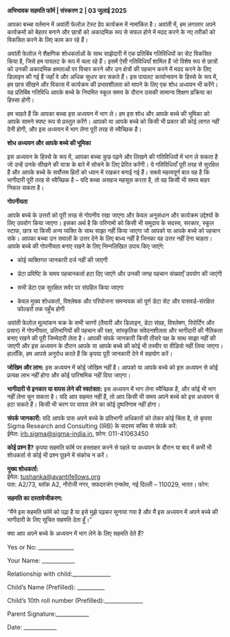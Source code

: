 **अभिभावक सहमति फॉर्म | संस्करण 2 | 03 जुलाई 2025**

आपका बच्चा वर्तमान में अवांती फेलोज़ टेस्ट प्रेप कार्यक्रम में नामांकित है। अवांती में, हम लगातार अपने कार्यक्रमों को बेहतर बनाने और छात्रों को अकादमिक रूप से सफल होने में मदद करने के नए तरीकों को विकसित करने के लिए काम कर रहे हैं।

अवांती फेलोज़ ने शैक्षणिक शोधकर्ताओं के साथ साझेदारी में एक प्रतिबिंब गतिविधियों का सेट विकसित किया है, जिसे हम पायलट के रूप में चला रहे हैं। इसमें ऐसी गतिविधियाँ शामिल हैं जो विशेष रूप से छात्रों को उनकी अकादमिक क्षमताओं पर विचार करने और उन क्षेत्रों की पहचान करने में मदद करने के लिए डिज़ाइन की गई हैं जहाँ वे और अधिक सुधार कर सकते हैं। इस पायलट कार्यान्वयन के हिस्से के रूप में, हम छात्र सीखने और विकास में कार्यक्रम की प्रभावशीलता को मापने के लिए एक शोध अध्ययन भी करेंगे। यह प्रतिबिंब गतिविधि आपके बच्चे के नियमित स्कूल समय के दौरान उसकी सामान्य शिक्षण प्रक्रिया का हिस्सा होगी।

हम चाहते हैं कि आपका बच्चा इस अध्ययन में भाग ले। हम इस शोध और आपके बच्चे की भूमिका को आपके सामने स्पष्ट रूप से प्रस्तुत करेंगे। आपको या आपके बच्चे को किसी भी प्रकार की कोई लागत नहीं देनी होगी, और इस अध्ययन में भाग लेना पूरी तरह से स्वैच्छिक है।

**शोध अध्ययन और आपके बच्चे की भूमिका**

इस अध्ययन के हिस्से के रूप में, आपका बच्चा कुछ पढ़ने और लिखने की गतिविधियों में भाग ले सकता है जो उन्हें उनके सीखने की यात्रा के बारे में सोचने के लिए प्रेरित करेंगी। ये गतिविधियाँ पूरी तरह से सुरक्षित हैं और आपके बच्चे के सर्वोत्तम हितों को ध्यान में रखकर बनाई गई हैं। सबसे महत्वपूर्ण बात यह है कि भागीदारी पूरी तरह से स्वैच्छिक है – यदि बच्चा असहज महसूस करता है, तो वह किसी भी समय बाहर निकल सकता है।

**गोपनीयता**

आपके बच्चे के उत्तरों को पूरी तरह से गोपनीय रखा जाएगा और केवल अनुसंधान और कार्यक्रम उद्देश्यों के लिए उपयोग किया जाएगा। इसका अर्थ है कि परिणामों को किसी भी समुदाय के सदस्य, सरकार, स्कूल स्टाफ, छात्र या किसी अन्य व्यक्ति के साथ साझा नहीं किया जाएगा जो आपको या आपके बच्चे को पहचान सके। आपका बच्चा उन सवालों के उत्तर देने के लिए बाध्य नहीं है जिनका वह उत्तर नहीं देना चाहता। आपके बच्चे की गोपनीयता बनाए रखने के लिए निम्नलिखित उपाय किए जाएंगे:

* कोई व्यक्तिगत जानकारी दर्ज नहीं की जाएगी

* डेटा प्रविष्टि के समय पहचानकर्ता हटा दिए जाएंगे और उनकी जगह पहचान संख्याएँ उपयोग की जाएंगी

* सभी डेटा एक सुरक्षित सर्वर पर संग्रहित किया जाएगा

* केवल मुख्य शोधकर्ता, विश्लेषक और परियोजना समन्वयक को पूर्ण डेटा सेट और पासवर्ड-संरक्षित फोल्डरों तक पहुँच होगी

अवांती फेलोज़ मूल्यांकन चक्र के सभी चरणों (तैयारी और डिज़ाइन, डेटा संग्रह, विश्लेषण, रिपोर्टिंग और प्रसार) में गोपनीयता, प्रतिभागियों की पहचान की रक्षा, सांस्कृतिक संवेदनशीलता और भागीदारी की नैतिकता बनाए रखने की पूरी जिम्मेदारी लेता है। आपकी संपर्क जानकारी किसी तीसरे पक्ष के साथ साझा नहीं की जाएगी और इस अध्ययन के दौरान आपके या आपके बच्चे की कोई भी तस्वीर या वीडियो नहीं लिया जाएगा। हालाँकि, हम आपसे अनुरोध करते हैं कि कृपया पूरी जानकारी देने में सहयोग करें।

**जोखिम और लाभ:** इस अध्ययन में कोई जोखिम नहीं है। आपको या आपके बच्चे को इस अध्ययन से कोई प्रत्यक्ष लाभ नहीं होगा और कोई पारिश्रमिक नहीं दिया जाएगा।

**भागीदारी से इनकार या वापस लेने की स्वतंत्रता:** इस अध्ययन में भाग लेना स्वैच्छिक है, और कोई भी भाग नहीं लेना चुन सकता है। यदि आप सहमत नहीं हैं, तो आप किसी भी समय अपने बच्चे को इस अध्ययन से हटा सकते हैं। किसी भी चरण पर वापस लेने का कोई दुष्परिणाम नहीं होगा।

**संपर्क जानकारी:** यदि आपके पास अपने बच्चे के प्रतिभागी अधिकारों को लेकर कोई चिंता है, तो कृपया Sigma Research and Consulting (IRB) के सदस्य सचिव से संपर्क करें:  
 ईमेल: irb.sigma@sigma-india.in, फ़ोन: 011-41063450

**कोई प्रश्न है?** कृपया सहमति फॉर्म पर हस्ताक्षर करने से पहले या अध्ययन के दौरान या बाद में कभी भी शोधकर्ता से कोई भी प्रश्न पूछने में संकोच न करें।

**मुख्य शोधकर्ता:**  
 ईमेल: tushanka@avantifellows.org  
 पता: A2/73, ब्लॉक A2, नौरोजी नगर, सफदरजंग एन्क्लेव, नई दिल्ली – 110029, भारत। फोन:

**सहमति का दस्तावेजीकरण:**

“मैंने इस सहमति फॉर्म को पढ़ा है या इसे मुझे पढ़कर सुनाया गया है और मैं इस अध्ययन में अपने बच्चे की भागीदारी के लिए सूचित सहमति देता हूँ।”

क्या आप अपने बच्चे के अध्ययन में भाग लेने के लिए सहमति देते हैं?

Yes or No: \_\_\_\_\_\_\_\_\_\_\_\_\_

Your Name: \_\_\_\_\_\_\_\_\_\_\_\_

Relationship with child:\_\_\_\_\_\_\_\_\_\_\_\_\_\_

Child’s Name (Prefilled): \_\_\_\_\_\_\_\_\_\_

Child’s 10th roll number (Prefilled):\_\_\_\_\_\_\_\_\_\_\_\_\_\_

Parent Signature:\_\_\_\_\_\_\_\_\_\_\_\_

Date: \_\_\_\_\_\_\_\_\_\_\_\_

